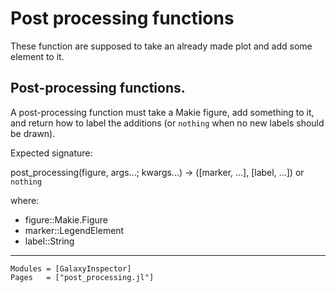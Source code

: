 # Post processing functions

These function are supposed to take an already made plot and add some element to it.

## Post-processing functions.


A post-processing function must take a Makie figure, add something to it, and return how to label 
the additions (or `nothing` when no new labels should be drawn).

Expected signature:

  post_processing(figure, args...; kwargs...) -> ([marker, ...], [label, ...]) or `nothing`

where:

  - figure::Makie.Figure
  - marker::LegendElement
  - label::String

---

```@autodocs
Modules = [GalaxyInspector]
Pages   = ["post_processing.jl"]
```
